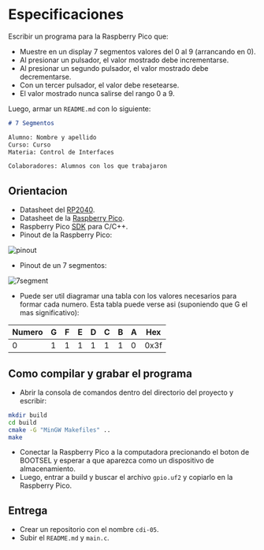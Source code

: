 # Especificaciones

Escribir un programa para la Raspberry Pico que: 
  - Muestre en un display 7 segmentos valores del 0 al 9 (arrancando en 0).
  - Al presionar un pulsador, el valor mostrado debe incrementarse.
  - Al presionar un segundo pulsador, el valor mostrado debe decrementarse.
  - Con un tercer pulsador, el valor debe resetearse.
  - El valor mostrado nunca salirse del rango 0 a 9.

Luego, armar un `README.md` con lo siguiente:

```markdown
# 7 Segmentos

Alumno: Nombre y apellido
Curso: Curso
Materia: Control de Interfaces

Colaboradores: Alumnos con los que trabajaron
```

## Orientacion

- Datasheet del [RP2040][rp2040].
- Datasheet de la [Raspberry Pico][pico].
- Raspberry Pico [SDK][sdk] para C/C++.
- Pinout de la Raspberry Pico:

![pinout][pinout]

- Pinout de un 7 segmentos:

![7segment][7segment]

- Puede ser util diagramar una tabla con los valores necesarios para formar cada numero. Esta tabla puede verse asi (suponiendo que G el mas significativo):

|Numero|G|F|E|D|C|B|A|Hex|
|---|---|---|---|---|---|---|---|---|
|0|1|1|1|1|1|1|0|0x3f|

## Como compilar y grabar el programa

- Abrir la consola de comandos dentro del directorio del proyecto y escribir:

```bash
mkdir build
cd build
cmake -G "MinGW Makefiles" ..
make
```

- Conectar la Raspberry Pico a la computadora precionando el boton de BOOTSEL y esperar a que aparezca como un dispositivo de almacenamiento.
- Luego, entrar a build y buscar el archivo `gpio.uf2` y copiarlo en la Raspberry Pico.

## Entrega

- Crear un repositorio con el nombre `cdi-05`.
- Subir el `README.md` y `main.c`.

[rp2040]: https://datasheets.raspberrypi.com/rp2040/rp2040-datasheet.pdf
[pico]: https://datasheets.raspberrypi.com/pico/pico-datasheet.pdf
[sdk]: https://datasheets.raspberrypi.com/pico/raspberry-pi-pico-c-sdk.pdf
[pinout]: https://www.raspberrypi.com/documentation/microcontrollers/images/pico-pinout.svg
[7segment]: https://protosupplies.com/wp-content/uploads/2018/02/7-Segment-CA-Pinout-2.jpg
